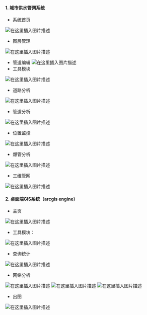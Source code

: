 #### 1.  城市供水管网系统

* 系统首页

![在这里插入图片描述](https://img-blog.csdnimg.cn/20190729133638255.png?x-oss-process=image/watermark,type_ZmFuZ3poZW5naGVpdGk,shadow_10,text_aHR0cHM6Ly9ibG9nLmNzZG4ubmV0L2NqOTU1MQ==,size_16,color_FFFFFF,t_70)

* 图层管理

![在这里插入图片描述](https://img-blog.csdnimg.cn/20190729133705158.png?x-oss-process=image/watermark,type_ZmFuZ3poZW5naGVpdGk,shadow_10,text_aHR0cHM6Ly9ibG9nLmNzZG4ubmV0L2NqOTU1MQ==,size_16,color_FFFFFF,t_70)

* 管道编辑
![在这里插入图片描述](https://img-blog.csdnimg.cn/201907291324383.png?x-oss-process=image/watermark,type_ZmFuZ3poZW5naGVpdGk,shadow_10,text_aHR0cHM6Ly9ibG9nLmNzZG4ubmV0L2NqOTU1MQ==,size_16,color_FFFFFF,t_70)
* 工具模块

![在这里插入图片描述](https://img-blog.csdnimg.cn/20190729133725645.png?x-oss-process=image/watermark,type_ZmFuZ3poZW5naGVpdGk,shadow_10,text_aHR0cHM6Ly9ibG9nLmNzZG4ubmV0L2NqOTU1MQ==,size_16,color_FFFFFF,t_70)

* 道路分析

![在这里插入图片描述](https://img-blog.csdnimg.cn/20190729132533576.png?x-oss-process=image/watermark,type_ZmFuZ3poZW5naGVpdGk,shadow_10,text_aHR0cHM6Ly9ibG9nLmNzZG4ubmV0L2NqOTU1MQ==,size_16,color_FFFFFF,t_70)
* 管道分析

![在这里插入图片描述](https://img-blog.csdnimg.cn/20190729132550662.png?x-oss-process=image/watermark,type_ZmFuZ3poZW5naGVpdGk,shadow_10,text_aHR0cHM6Ly9ibG9nLmNzZG4ubmV0L2NqOTU1MQ==,size_16,color_FFFFFF,t_70)
* 位置监控

![在这里插入图片描述](https://img-blog.csdnimg.cn/20190729133745646.png?x-oss-process=image/watermark,type_ZmFuZ3poZW5naGVpdGk,shadow_10,text_aHR0cHM6Ly9ibG9nLmNzZG4ubmV0L2NqOTU1MQ==,size_16,color_FFFFFF,t_70)

* 爆管分析

![在这里插入图片描述](https://img-blog.csdnimg.cn/20190729133816510.png?x-oss-process=image/watermark,type_ZmFuZ3poZW5naGVpdGk,shadow_10,text_aHR0cHM6Ly9ibG9nLmNzZG4ubmV0L2NqOTU1MQ==,size_16,color_FFFFFF,t_70)

* 三维管网

![在这里插入图片描述](https://img-blog.csdnimg.cn/20190729133828907.png?x-oss-process=image/watermark,type_ZmFuZ3poZW5naGVpdGk,shadow_10,text_aHR0cHM6Ly9ibG9nLmNzZG4ubmV0L2NqOTU1MQ==,size_16,color_FFFFFF,t_70)

#### 2. 桌面端GIS系统（arcgis engine）
* 主页

![在这里插入图片描述](https://img-blog.csdnimg.cn/20190729133849839.png?x-oss-process=image/watermark,type_ZmFuZ3poZW5naGVpdGk,shadow_10,text_aHR0cHM6Ly9ibG9nLmNzZG4ubmV0L2NqOTU1MQ==,size_16,color_FFFFFF,t_70)

* 工具模块：

![在这里插入图片描述](https://img-blog.csdnimg.cn/20190729133903904.png?x-oss-process=image/watermark,type_ZmFuZ3poZW5naGVpdGk,shadow_10,text_aHR0cHM6Ly9ibG9nLmNzZG4ubmV0L2NqOTU1MQ==,size_16,color_FFFFFF,t_70)

* 查询统计

![在这里插入图片描述](https://img-blog.csdnimg.cn/20190729133918250.png?x-oss-process=image/watermark,type_ZmFuZ3poZW5naGVpdGk,shadow_10,text_aHR0cHM6Ly9ibG9nLmNzZG4ubmV0L2NqOTU1MQ==,size_16,color_FFFFFF,t_70)

* 网络分析

![在这里插入图片描述](https://img-blog.csdnimg.cn/20190729133945495.png?x-oss-process=image/watermark,type_ZmFuZ3poZW5naGVpdGk,shadow_10,text_aHR0cHM6Ly9ibG9nLmNzZG4ubmV0L2NqOTU1MQ==,size_16,color_FFFFFF,t_70)
![在这里插入图片描述](https://img-blog.csdnimg.cn/20190729134032247.png?x-oss-process=image/watermark,type_ZmFuZ3poZW5naGVpdGk,shadow_10,text_aHR0cHM6Ly9ibG9nLmNzZG4ubmV0L2NqOTU1MQ==,size_16,color_FFFFFF,t_70)
![在这里插入图片描述](https://img-blog.csdnimg.cn/20190729134052702.png?x-oss-process=image/watermark,type_ZmFuZ3poZW5naGVpdGk,shadow_10,text_aHR0cHM6Ly9ibG9nLmNzZG4ubmV0L2NqOTU1MQ==,size_16,color_FFFFFF,t_70)

* 出图

![在这里插入图片描述](https://img-blog.csdnimg.cn/20190729134106734.png?x-oss-process=image/watermark,type_ZmFuZ3poZW5naGVpdGk,shadow_10,text_aHR0cHM6Ly9ibG9nLmNzZG4ubmV0L2NqOTU1MQ==,size_16,color_FFFFFF,t_70)
